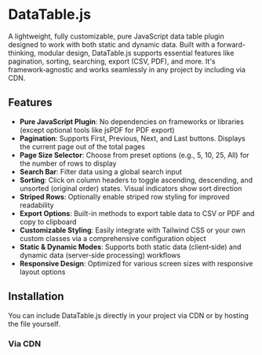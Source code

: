 # DataTable.js

A lightweight, fully customizable, pure JavaScript data table plugin designed to work with both static and dynamic data. Built with a forward-thinking, modular design, DataTable.js supports essential features like pagination, sorting, searching, export (CSV, PDF), and more. It's framework‑agnostic and works seamlessly in any project by including via CDN.

## Features

- **Pure JavaScript Plugin**: No dependencies on frameworks or libraries (except optional tools like jsPDF for PDF export)
- **Pagination**: Supports First, Previous, Next, and Last buttons. Displays the current page out of the total pages
- **Page Size Selector**: Choose from preset options (e.g., 5, 10, 25, All) for the number of rows to display
- **Search Bar**: Filter data using a global search input
- **Sorting**: Click on column headers to toggle ascending, descending, and unsorted (original order) states. Visual indicators show sort direction
- **Striped Rows**: Optionally enable striped row styling for improved readability
- **Export Options**: Built-in methods to export table data to CSV or PDF and copy to clipboard
- **Customizable Styling**: Easily integrate with Tailwind CSS or your own custom classes via a comprehensive configuration object
- **Static & Dynamic Modes**: Supports both static data (client‑side) and dynamic data (server‑side processing) workflows
- **Responsive Design**: Optimized for various screen sizes with responsive layout options

## Installation

You can include DataTable.js directly in your project via CDN or by hosting the file yourself.

### Via CDN